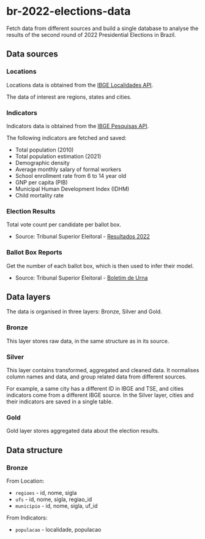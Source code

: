 # br-2022-elections-data
Fetch data from different sources and build a single database to analyse the results of the second round of 2022
Presidential Elections in Brazil.

## Data sources

### Locations

Locations data is obtained from the [IBGE Localidades API](https://servicodados.ibge.gov.br/api/docs/localidades).

The data of interest are regions, states and cities.

### Indicators

Indicators data is obtained from the [IBGE Pesquisas API](https://servicodados.ibge.gov.br/api/docs/pesquisas).

The following indicators are fetched and saved:
- Total population (2010)
- Total population estimation (2021)
- Demographic density
- Average monthly salary of formal workers
- School enrollment rate from 6 to 14 year old
- GNP per capita (PIB)
- Municipal Human Development Index (IDHM)
- Child mortality rate

### Election Results

Total vote count per candidate per ballot box.

- Source: Tribunal Superior Eleitoral - [Resultados 2022](https://dadosabertos.tse.jus.br/dataset/resultados-2022)

### Ballot Box Reports

Get the number of each ballot box, which is then used to infer their model.

- Source: Tribunal Superior Eleitoral -
[Boletim de Urna](https://dadosabertos.tse.jus.br/dataset/resultados-2022-boletim-de-urna)

## Data layers

The data is organised in three layers: Bronze, Silver and Gold.

### Bronze

This layer stores raw data, in the same structure as in its source.

### Silver

This layer contains transformed, aggregated and cleaned data.
It normalises column names and data, and group related data from different sources.

For example, a same city has a different ID in IBGE and TSE, and cities indicators
come from a different IBGE source. In the Silver layer, cities and their indicators
are saved in a single table.

### Gold

Gold layer stores aggregated data about the election results.

## Data structure

### Bronze

From Location:
- `regioes` - id, nome, sigla
- `ufs` - id, nome, sigla, regiao_id
- `municipio` - id, nome, sigla, uf_id

From Indicators:
- `populacao` - localidade, populacao

